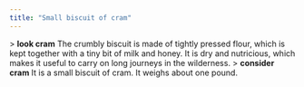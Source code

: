 ```yaml
---
title: "Small biscuit of cram"
---
```


\> **look cram**
The crumbly biscuit is made of tightly pressed flour, which is kept
together
with a tiny bit of milk and honey. It is dry and nutricious, which makes
it
useful to carry on long journeys in the wilderness.
\> **consider cram**
It is a small biscuit of cram.
It weighs about one pound.